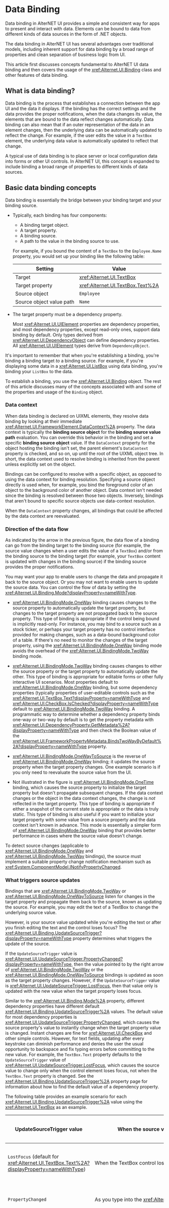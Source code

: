 # Data Binding

Data binding in AlterNET UI provides a simple and
consistent way for apps to present and interact with data. Elements can be bound
to data from different kinds of data sources in the form of .NET objects.

The data binding in AlterNET UI has several advantages over traditional models,
including inherent support for data binding by a broad range of properties and clean separation of business logic from
UI.

This article first discusses concepts fundamental to AlterNET UI data binding and then
covers the usage of the <xref:Alternet.UI.Binding> class and other
features of data binding.

## What is data binding?

Data binding is the process that establishes a connection between the app UI and
the data it displays. If the binding has the correct settings and the data
provides the proper notifications, when the data changes its value, the elements
that are bound to the data reflect changes automatically. Data binding can also
mean that if an outer representation of the data in an element changes, then the
underlying data can be automatically updated to reflect the change. For example,
if the user edits the value in a `TextBox` element, the underlying data value is
automatically updated to reflect that change.

A typical use of data binding is to place server or local configuration data
into forms or other UI controls. In AlterNET UI, this concept is expanded to include
binding a broad range of properties to different kinds of data sources.

## Basic data binding concepts

Data binding is essentially the bridge between your binding
target and your binding source.

- Typically, each binding has four components:

  - A binding target object.
  - A target property.
  - A binding source.
  - A path to the value in the binding source to use.
  
  For example, if you bound the content of a `TextBox` to the `Employee.Name`
  property, you would set up your binding like the following table:

  | Setting                  | Value                                          |
  |--------------------------|------------------------------------------------|
  | Target                   | <xref:Alternet.UI.TextBox>         |
  | Target property          | <xref:Alternet.UI.TextBox.Text%2A> |
  | Source object            | `Employee`                                     |
  | Source object value path | `Name`                                         |

- The target property must be a dependency property.

  Most <xref:Alternet.UI.UIElement> properties are dependency properties, and
  most dependency properties, except read-only ones, support data binding by
  default. Only types derived from <xref:Alternet.UI.DependencyObject> can
  define dependency properties. All <xref:Alternet.UI.UIElement> types derive
  from `DependencyObject`.

It's important to remember that when you're establishing a binding, you're
binding a binding target *to* a binding source. For example, if you're
displaying some data in a <xref:Alternet.UI.ListBox>
using data binding, you're binding your `ListBox` to the data.

To establish a binding, you use the <xref:Alternet.UI.Binding> object.
The rest of this article discusses many of the concepts associated with and some
of the properties and usage of the `Binding` object.

### Data context

When data binding is declared on UIXML elements, they resolve data binding by
looking at their immediate <xref:Alternet.UI.FrameworkElement.DataContext%2A>
property. The data context is typically the **binding source object** for the
**binding source value path** evaluation. You can override this behavior in the
binding and set a specific **binding source object** value. If the `DataContext`
property for the object hosting the binding isn't set, the parent element's
`DataContext` property is checked, and so on, up until the root of the UIXML
object tree. In short, the data context used to resolve binding is inherited
from the parent unless explicitly set on the object.

Bindings can be configured to resolve with a specific object, as opposed to
using the data context for binding resolution. Specifying a source object
directly is used when, for example, you bind the foreground color of an object
to the background color of another object. Data context isn't needed since the
binding is resolved between those two objects. Inversely, bindings that aren't
bound to specific source objects use data-context resolution.

When the `DataContext` property changes, all bindings that could be affected by
the data context are reevaluated.

### Direction of the data flow

As indicated by the arrow in the previous figure, the data flow of a binding can
go from the binding target to the binding source (for example, the source value
changes when a user edits the value of a `TextBox`) and/or from the binding
source to the binding target (for example, your `TextBox` content is updated
with changes in the binding source) if the binding source provides the proper
notifications.

You may want your app to enable users to change the data and propagate it back
to the source object. Or you may not want to enable users to update the source
data. You can control the flow of data by setting the
<xref:Alternet.UI.Binding.Mode?displayProperty=nameWithType>.

- <xref:Alternet.UI.BindingMode.OneWay> binding causes changes to the
  source property to automatically update the target property, but changes to
  the target property are not propagated back to the source property. This type
  of binding is appropriate if the control being bound is implicitly read-only.
  For instance, you may bind to a source such as a stock ticker, or perhaps your
  target property has no control interface provided for making changes, such as
  a data-bound background color of a table. If there's no need to monitor the
  changes of the target property, using the
  <xref:Alternet.UI.BindingMode.OneWay> binding mode avoids the overhead
  of the <xref:Alternet.UI.BindingMode.TwoWay> binding mode.

- <xref:Alternet.UI.BindingMode.TwoWay> binding causes changes to either
  the source property or the target property to automatically update the other.
  This type of binding is appropriate for editable forms or other fully
  interactive UI scenarios. Most properties default to
  <xref:Alternet.UI.BindingMode.OneWay> binding, but some dependency
  properties (typically properties of user-editable controls such as the
  <xref:Alternet.UI.TextBox.Text?displayProperty=nameWithType> and
  <xref:Alternet.UI.CheckBox.IsChecked?displayProperty=nameWithType>
  default to <xref:Alternet.UI.BindingMode.TwoWay> binding. A
  programmatic way to determine whether a dependency property binds one-way or
  two-way by default is to get the property metadata with
  <xref:Alternet.UI.DependencyProperty.GetMetadata%2A?displayProperty=nameWithType>
  and then check the Boolean value of the
  <xref:Alternet.UI.FrameworkPropertyMetadata.BindsTwoWayByDefault%2A?displayProperty=nameWithType>
  property.

- <xref:Alternet.UI.BindingMode.OneWayToSource> is the reverse of
  <xref:Alternet.UI.BindingMode.OneWay> binding; it updates the source
  property when the target property changes. One example scenario is if you only
  need to reevaluate the source value from the UI.

- Not illustrated in the figure is
  <xref:Alternet.UI.BindingMode.OneTime> binding, which causes the
  source property to initialize the target property but doesn't propagate
  subsequent changes. If the data context changes or the object in the data
  context changes, the change is *not* reflected in the target property. This
  type of binding is appropriate if either a snapshot of the current state is
  appropriate or the data is truly static. This type of binding is also useful
  if you want to initialize your target property with some value from a source
  property and the data context isn't known in advance. This mode is essentially
  a simpler form of <xref:Alternet.UI.BindingMode.OneWay> binding that
  provides better performance in cases where the source value doesn't change.

To detect source changes (applicable to
<xref:Alternet.UI.BindingMode.OneWay> and
<xref:Alternet.UI.BindingMode.TwoWay> bindings), the source must
implement a suitable property change notification mechanism such as
<xref:System.ComponentModel.INotifyPropertyChanged>.

### What triggers source updates

Bindings that are <xref:Alternet.UI.BindingMode.TwoWay> or
<xref:Alternet.UI.BindingMode.OneWayToSource> listen for changes in the
target property and propagate them back to the source, known as updating the
source. For example, you may edit the text of a TextBox to change the underlying
source value.

However, is your source value updated while you're editing the text or after you
finish editing the text and the control loses focus? The
<xref:Alternet.UI.Binding.UpdateSourceTrigger?displayProperty=nameWithType>
property determines what triggers the update of the source.

If the `UpdateSourceTrigger` value is
<xref:Alternet.UI.UpdateSourceTrigger.PropertyChanged?displayProperty=nameWithType>,
then the value pointed to by the right arrow of
<xref:Alternet.UI.BindingMode.TwoWay> or the
<xref:Alternet.UI.BindingMode.OneWayToSource> bindings is updated as
soon as the target property changes. However, if the `UpdateSourceTrigger` value
is <xref:Alternet.UI.UpdateSourceTrigger.LostFocus>, then that value
only is updated with the new value when the target property loses focus.

Similar to the <xref:Alternet.UI.Binding.Mode%2A> property, different
dependency properties have different default
<xref:Alternet.UI.Binding.UpdateSourceTrigger%2A> values. The default
value for most dependency properties is
<xref:Alternet.UI.UpdateSourceTrigger.PropertyChanged>, which causes the
source property's value to instantly change when the target property value is
changed. Instant changes are fine for <xref:Alternet.UI.CheckBox>
and other simple controls. However, for text fields, updating after every
keystroke can diminish performance and denies the user the usual opportunity to
backspace and fix typing errors before committing to the new value. For example,
the `TextBox.Text` property defaults to the `UpdateSourceTrigger` value of
<xref:Alternet.UI.UpdateSourceTrigger.LostFocus>, which causes the
source value to change only when the control element loses focus, not when the
`TextBox.Text` property is changed. See the
<xref:Alternet.UI.Binding.UpdateSourceTrigger%2A> property page for
information about how to find the default value of a dependency property.

The following table provides an example scenario for each
<xref:Alternet.UI.Binding.UpdateSourceTrigger%2A> value using the
<xref:Alternet.UI.TextBox> as an example.

| UpdateSourceTrigger value | When the source value is updated | Example scenario for TextBox |
| ------------------------- | ---------------------------------- | ---------------------------- |
| `LostFocus` (default for <xref:Alternet.UI.TextBox.Text%2A?displayProperty=nameWithType>) | When the TextBox control loses focus. | A TextBox that is associated with validation logic. |
| `PropertyChanged` | As you type into the <xref:Alternet.UI.TextBox>. | TextBox controls in a chat room window. |
| `Explicit` | When the app calls <xref:Alternet.UI.BindingExpression.UpdateSource%2A>. | TextBox controls in an editable form (updates the source values only when the user presses the submit button). |